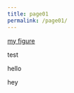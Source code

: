 ```yaml
---
title: page01
permalink: /page01/
---
```


[my figure](https://thsieh4.github.io/page02.html)


<myxml>
  
  <head>
    test
  </head>
  
  <p>
    hello
    <link rel="import" href="/page02.html">
  </p>
  
  <p>
    hey
    <link rel="import" href="/page03.html">
  </p>
  
  
  <script src="jquery.js"></script>
  <script>
      $(function(){
          $("#includedContent").load("/page03.html");
      });
  </script>
  
</myxml>


